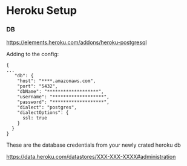 # Heroku Setup


### DB

https://elements.heroku.com/addons/heroku-postgresql

Adding to the config:

```
{
...
   "db": {
    "host": "****.amazonaws.com",
    "port": "5432",
    "dbName": "*******************",
    "username": "*******************",
    "password": "*******************",
    "dialect": "postgres",
    "dialectOptions": {
      ssl: true
    }
  }
}
```

These are the database credentials from your newly crated heroku db

https://data.heroku.com/datastores/XXX-XXX-XXXX#administration
